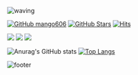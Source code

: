 ![waving](https://capsule-render.vercel.app/api?type=waving&height=180&text=Mj%20Son&fontAlign=65&fontAlignY=32&color=gradient)

[![GitHub mango606](https://img.shields.io/github/followers/mango606?label=follow&style=social)](https://github.com/mango606)
[![GitHub Stars](https://img.shields.io/github/stars/mango606?style=social)](https://github.com/mango606)
[![Hits](https://komarev.com/ghpvc/?username=mango606&color=green&label=Hits)](https://github.com/mango606)

<a href="url" target="_blank"><img src="https://img.shields.io/badge/facebook-색코드?style=flat-square&logo=facebook&logoColor=white"/></a>
<a href="url" target="_blank"><img src="https://img.shields.io/badge/instagram-색코드?style=flat-square&logo=instagram&logoColor=white"/></a>
<a href="url" target="_blank"><img src="https://img.shields.io/badge/twitter-색코드?style=flat-square&logo=twitter&logoColor=white"/></a>

![Anurag's GitHub stats](https://github-readme-stats.vercel.app/api?username=mango606&theme=buefy&show_icons=true)
[![Top Langs](https://github-readme-stats.vercel.app/api/top-langs/?username=mango606&langs_count=8&layout=compact&theme=buefy)](https://github.com/mango606/mango606.git)

![footer](https://capsule-render.vercel.app/api?type=waving&color=gradient&height=80&section=footer&fontAlignY=85&fontSize=10)
